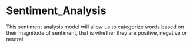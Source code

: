 # Sentiment_Analysis
This sentiment analysis model  will allow us to categorize words based on their magnitude of sentiment, that is whether they are positive, negative or neutral.

